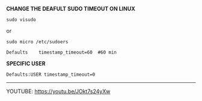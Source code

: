 **CHANGE THE DEAFULT SUDO TIMEOUT ON LINUX**

```
sudo visudo
```

or

```
sudo micro /etc/sudoers
```

```
Defaults    timestamp_timeout=60  #60 min
```

**SPECIFIC USER**

```
Defaults:USER timestamp_timeout=0
```

---

YOUTUBE: https://youtu.be/JOkt7s24yXw
